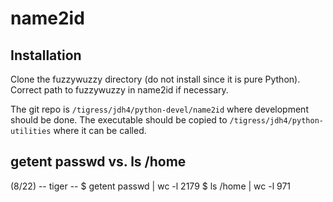 # name2id

## Installation

Clone the fuzzywuzzy directory (do not install since it is pure Python). Correct path to fuzzywuzzy in name2id if necessary.

The git repo is `/tigress/jdh4/python-devel/name2id` where development should be done. The executable should be copied to `/tigress/jdh4/python-utilities` where it can be called.

## getent passwd vs. ls /home

(8/22)
-- tiger --
$ getent passwd | wc -l
2179
$ ls /home | wc -l
971

